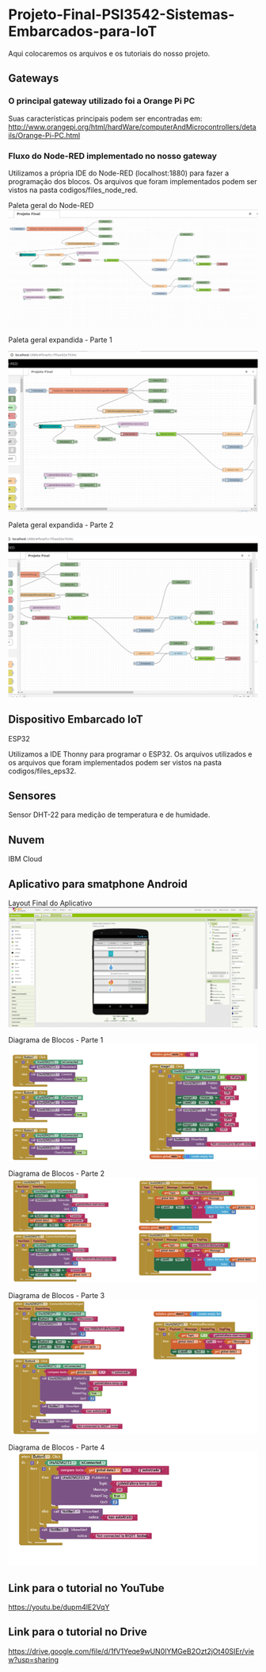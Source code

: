 # Projeto-Final-PSI3542-Sistemas-Embarcados-para-IoT
Aqui colocaremos os arquivos e os tutoriais do nosso projeto.

## Gateways
### O principal gateway utilizado foi a Orange Pi PC
Suas características principais podem ser encontradas em: http://www.orangepi.org/html/hardWare/computerAndMicrocontrollers/details/Orange-Pi-PC.html

### Fluxo do Node-RED implementado no nosso gateway
Utilizamos a própria IDE do Node-RED (localhost:1880) para fazer a programação dos blocos. Os arquivos que foram implementados podem ser vistos na pasta codigos/files_node_red.

Paleta geral do Node-RED
![img1](https://github.com/fisotcsao/Projeto-Final-PSI3542-Sistemas-Embarcados-para-IoT/blob/main/IMAGENS/LAYOUT_NODERED/projeto_final_print_1.png?raw=true "Paleta do Node-RED - Geral")

Paleta geral expandida - Parte 1


![img1](https://github.com/fisotcsao/Projeto-Final-PSI3542-Sistemas-Embarcados-para-IoT/blob/main/IMAGENS/LAYOUT_NODERED/projeto_final_print_2.png?raw=true "Paleta do Node-RED expandida - Parte 1")

Paleta geral expandida - Parte 2


![img1](https://github.com/fisotcsao/Projeto-Final-PSI3542-Sistemas-Embarcados-para-IoT/blob/main/IMAGENS/LAYOUT_NODERED/projeto_final_print_3.png?raw=true "Paleta do Node-RED expandida - Parte 2")

## Dispositivo Embarcado IoT
ESP32

Utilizamos a IDE Thonny para programar o ESP32. Os arquivos utilizados e os arquivos que foram implementados podem ser vistos na pasta codigos/files_eps32.

## Sensores
Sensor DHT-22 para medição de temperatura e de humidade.

## Nuvem
IBM Cloud

## Aplicativo para smatphone Android
Layout Final do Aplicativo
![img1](https://github.com/fisotcsao/Projeto-Final-PSI3542-Sistemas-Embarcados-para-IoT/blob/main/IMAGENS/APLICATIVO/layout_final_aplicativo.png?raw=true "Layout final do nosso aplicativo")

Diagrama de Blocos - Parte 1
![img1](https://github.com/fisotcsao/Projeto-Final-PSI3542-Sistemas-Embarcados-para-IoT/blob/main/IMAGENS/APLICATIVO/diagrama_blocos_app_inventor_parte_1.png?raw=true "Diagrama de Blocos - Parte 1")

Diagrama de Blocos - Parte 2
![img2](https://github.com/fisotcsao/Projeto-Final-PSI3542-Sistemas-Embarcados-para-IoT/blob/main/IMAGENS/APLICATIVO/diagrama_blocos_app_inventor_parte_2.png?raw=true "Diagrama de Blocos - Parte 2")

Diagrama de Blocos - Parte 3
![img3](https://github.com/fisotcsao/Projeto-Final-PSI3542-Sistemas-Embarcados-para-IoT/blob/main/IMAGENS/APLICATIVO/diagrama_blocos_app_inventor_parte_3.png?raw=true "Diagrama de Blocos - Parte 3")

Diagrama de Blocos - Parte 4
![img4](https://github.com/fisotcsao/Projeto-Final-PSI3542-Sistemas-Embarcados-para-IoT/blob/main/IMAGENS/APLICATIVO/diagrama_blocos_app_inventor_parte_4.png?raw=true "Diagrama de Blocos - Parte 4")

## Link para o tutorial no YouTube
<https://youtu.be/dupm4lE2VqY>

## Link para o tutorial no Drive
<https://drive.google.com/file/d/1fV1Yeqe9wUN0IYMGeB2Ozt2jOt40SIEr/view?usp=sharing>
